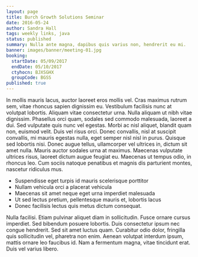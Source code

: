 ```yaml
---
layout: page
title: Burch Growth Solutions Seminar
date: 2016-05-24
author: Sandra Hall
tags: weekly links, java
status: published
summary: Nulla ante magna, dapibus quis varius non, hendrerit eu mi.
banner: images/banner/meeting-01.jpg
booking:
  startDate: 05/09/2017
  endDate: 05/10/2017
  ctyhocn: BJXSGHX
  groupCode: BGSS
published: true
---
```

In mollis mauris lacus, auctor laoreet eros mollis vel. Cras maximus rutrum sem, vitae rhoncus sapien dignissim eu. Vestibulum facilisis nunc at volutpat lobortis. Aliquam vitae consectetur urna. Nulla aliquam ut nibh vitae dignissim. Phasellus orci quam, sodales sed commodo malesuada, laoreet a dui. Sed vulputate quis nunc vel egestas. Morbi ac nisl aliquet, blandit quam non, euismod velit. Duis vel risus orci. Donec convallis, nisl at suscipit convallis, mi mauris egestas nulla, eget semper nisl nisl in purus. Quisque sed lobortis nisi. Donec augue tellus, ullamcorper vel ultrices in, dictum sit amet nulla. Mauris auctor sodales urna at maximus. Maecenas vulputate ultrices risus, laoreet dictum augue feugiat eu. Maecenas ut tempus odio, in rhoncus leo. Cum sociis natoque penatibus et magnis dis parturient montes, nascetur ridiculus mus.

* Suspendisse eget turpis id mauris scelerisque porttitor
* Nullam vehicula orci a placerat vehicula
* Maecenas sit amet neque eget urna imperdiet malesuada
* Ut sed lectus pretium, pellentesque mauris et, lobortis lacus
* Donec facilisis lectus quis metus dictum consequat.

Nulla facilisi. Etiam pulvinar aliquet diam in sollicitudin. Fusce ornare cursus imperdiet. Sed bibendum posuere lobortis. Duis consectetur ipsum nec congue hendrerit. Sed sit amet luctus quam. Curabitur odio dolor, fringilla quis sollicitudin vel, pharetra non enim. Aenean volutpat interdum ipsum, mattis ornare leo faucibus id. Nam a fermentum magna, vitae tincidunt erat. Duis vel varius libero.
